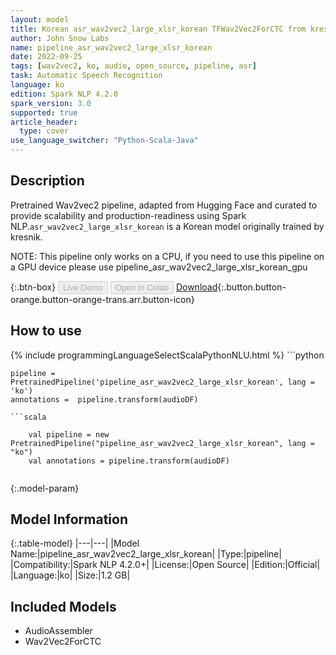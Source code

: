 ```yaml
---
layout: model
title: Korean asr_wav2vec2_large_xlsr_korean TFWav2Vec2ForCTC from kresnik
author: John Snow Labs
name: pipeline_asr_wav2vec2_large_xlsr_korean
date: 2022-09-25
tags: [wav2vec2, ko, audio, open_source, pipeline, asr]
task: Automatic Speech Recognition
language: ko
edition: Spark NLP 4.2.0
spark_version: 3.0
supported: true
article_header:
  type: cover
use_language_switcher: "Python-Scala-Java"
---
```


## Description

Pretrained Wav2vec2  pipeline, adapted from Hugging Face and curated to provide scalability and production-readiness using Spark NLP.`asr_wav2vec2_large_xlsr_korean` is a Korean model originally trained by kresnik.

NOTE: This pipeline only works on a CPU, if you need to use this pipeline on a GPU device please use pipeline_asr_wav2vec2_large_xlsr_korean_gpu

{:.btn-box}
<button class="button button-orange" disabled>Live Demo</button>
<button class="button button-orange" disabled>Open in Colab</button>
[Download](https://s3.amazonaws.com/auxdata.johnsnowlabs.com/public/models/pipeline_asr_wav2vec2_large_xlsr_korean_ko_4.2.0_3.0_1664112533768.zip){:.button.button-orange.button-orange-trans.arr.button-icon}

## How to use



<div class="tabs-box" markdown="1">
{% include programmingLanguageSelectScalaPythonNLU.html %}
```python

    pipeline = PretrainedPipeline('pipeline_asr_wav2vec2_large_xlsr_korean', lang = 'ko')
    annotations =  pipeline.transform(audioDF)
    
```
```scala

    val pipeline = new PretrainedPipeline("pipeline_asr_wav2vec2_large_xlsr_korean", lang = "ko")
    val annotations = pipeline.transform(audioDF)
    
```
</div>

{:.model-param}
## Model Information

{:.table-model}
|---|---|
|Model Name:|pipeline_asr_wav2vec2_large_xlsr_korean|
|Type:|pipeline|
|Compatibility:|Spark NLP 4.2.0+|
|License:|Open Source|
|Edition:|Official|
|Language:|ko|
|Size:|1.2 GB|

## Included Models

- AudioAssembler
- Wav2Vec2ForCTC